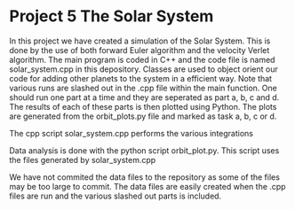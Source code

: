 # Project 5 The Solar System

In this project we have created a simulation of the Solar System. This is done by the use of both forward Euler algorithm and the velocity Verlet algorithm. The main program is coded in C++ and the code file is named solar_system.cpp in this depository. Classes are used to object orient our code for adding other planets to the system in a efficient way. Note that various runs are slashed out in the .cpp file within the main function. One should run one part at a time and they are seperated as part a, b, c and d. The results of each of these parts is then plotted using Python. The plots are generated from the orbit_plots.py file and marked as task a, b, c or d.

The cpp script solar_system.cpp performs the various integrations

Data analysis is done with the python script orbit_plot.py. This script uses the files generated by solar_system.cpp


We have not commited the data files to the repository as some of the files may be too large to commit. The data files are easily created when the .cpp files are run and the various slashed out parts is included.
